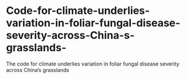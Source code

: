 # Code-for-climate-underlies-variation-in-foliar-fungal-disease-severity-across-China-s-grasslands-
The code for climate underlies variation in foliar fungal disease severity across China’s grasslands 

